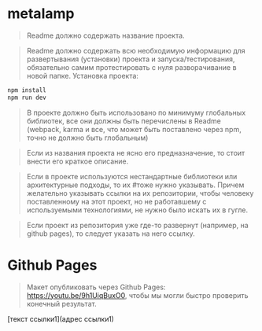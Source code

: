 # metalamp
> Readme должно содержать название проекта.

> Readme должно содержать всю необходимую информацию для развертывания (установки) проекта и запуска/тестирования, обязательно самим протестировать с нуля разворачивание в новой папке.
Установка проекта:
```powershell
npm install
npm run dev
```
> В проекте должно быть использовано по минимуму глобальных библиотек, все они должны быть перечислены в Readme (webpack, karma и все, что может быть поставлено через npm, точно не должно быть глобальным)

> Если из названия проекта не ясно его предназначение, то стоит внести его краткое описание.

> Если в проекте используются нестандартные библиотеки или архитектурные подходы, то их #тоже нужно указывать. Причем желательно указывать ссылки на их репозитории, чтобы человеку поставленному на этот проект, но не работавшему с используемыми технологиями, не нужно было искать их в гугле.

> Если проект из репозитория уже где-то развернут (например, на github pages), то следует указать на него ссылку.

# Github Pages
> Макет опубликовать через Github Pages: https://youtu.be/9h1UiqBuxO0, чтобы мы могли быстро проверить конечный результат.

[текст ссылки1](адрес ссылки1)
